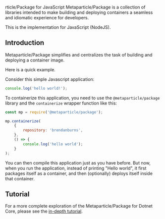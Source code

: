 
rticle/Package for JavaScript
Metaparticle/Package is a collection of libraries intended to 
make building and deploying containers a seamless and idiomatic
experience for developers.

This is the implementation for JavaScript (NodeJS).

## Introduction
Metaparticle/Package simplifies and centralizes the task of
building and deploying a container image.

Here is a quick example.

Consider this simple Javascript application:

```javascript
console.log('hello world!');
```

To containerize this application, you need to use the `@metaparticle/package` library and
the `containerize` wrapper function like this:

```javascript
const mp = require('@metaparticle/package');

mp.containerize(
	{
		repository: 'brendanburns',
	},
	() => {
        console.log('hello world');
	}
);
```

You can then compile this application just as you have before.
But now, when you run the application, instead of printing "Hello world", it first packages itself as a container, and
then (optionally) deploys itself inside that container.

## Tutorial
For a more complete exploration of the Metaparticle/Package for Dotnet Core, please see the [in-depth tutorial](../tutorials/javascript/tutorial.md).


